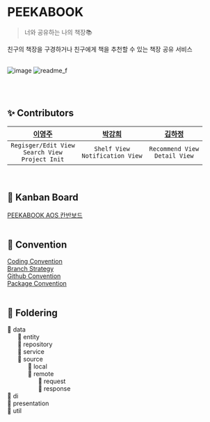 # PEEKABOOK
> 너와 공유하는 나의 책장📚

친구의 책장을 구경하거나 친구에게 책을 추천할 수 있는 책장 공유 서비스
<br/><br/>

![image](https://user-images.githubusercontent.com/84129098/210230854-dc29e6c3-e8a3-4baa-b11e-31df81a12ffb.png)
![readme_f](https://user-images.githubusercontent.com/91793891/210329951-b1222740-1e1e-4dcf-9cb9-7ed48f1c5a55.jpg)


<br/><br/>

## ✨ Contributors
| [이영주](https://github.com/2zerozu) | [박강희](https://github.com/stellar-halo) | [김하정](https://github.com/hajeong67) |
|:------:|:------:|:------:|
|`Regisger/Edit View`<br/>`Search View`<br/>`Project Init`|`Shelf View`<br/>`Notification View`|`Recommend View`<br/>`Detail View`|

<br/>

## 📌 Kanban Board
[PEEKABOOK AOS 칸반보드](https://github.com/orgs/team-peekabook/projects/1)
<br/><br/>

## 💚 Convention
[Coding Convention](https://www.notion.so/1dc05cdcb3644bc680af2c1b38bcd37e?v=1a23c01f697a45068eb9b4652cf58b35)<br/>
[Branch Strategy](https://www.notion.so/Branch-9c3ff2280b764dac873c3549731cae79)<br/>
[Github Convention](https://www.notion.so/Github-Convention-de4d187fabd64c9f89dd9142c48680fc)<br/>
[Package Convention](https://www.notion.so/Package-Convention-1861e4d91b0348e894f26f3ce9733ef4)
<br/><br/>

## 📖 Foldering
📁 data<br/>
&nbsp;&nbsp;&nbsp;&nbsp;&nbsp;&nbsp;📁 entity<br/>
&nbsp;&nbsp;&nbsp;&nbsp;&nbsp;&nbsp;📁 repository<br/>
&nbsp;&nbsp;&nbsp;&nbsp;&nbsp;&nbsp;📁 service<br/>
&nbsp;&nbsp;&nbsp;&nbsp;&nbsp;&nbsp;📁 source<br/>
&nbsp;&nbsp;&nbsp;&nbsp;&nbsp;&nbsp;&nbsp;&nbsp;&nbsp;&nbsp;&nbsp;&nbsp;📁 local<br/>
&nbsp;&nbsp;&nbsp;&nbsp;&nbsp;&nbsp;&nbsp;&nbsp;&nbsp;&nbsp;&nbsp;&nbsp;📁 remote<br/>
&nbsp;&nbsp;&nbsp;&nbsp;&nbsp;&nbsp;&nbsp;&nbsp;&nbsp;&nbsp;&nbsp;&nbsp;&nbsp;&nbsp;&nbsp;&nbsp;&nbsp;&nbsp;📁 request<br/>
&nbsp;&nbsp;&nbsp;&nbsp;&nbsp;&nbsp;&nbsp;&nbsp;&nbsp;&nbsp;&nbsp;&nbsp;&nbsp;&nbsp;&nbsp;&nbsp;&nbsp;&nbsp;📁 response<br/>
📁 di<br/>
📁 presentation<br/>
📁 util
